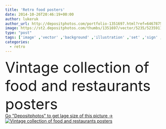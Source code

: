 ```yaml
---
title: 'Retro food posters'
date: 2014-10-26T20:46:19+00:00
author: lukeruk
author_url: http://depositphotos.com/portfolio-1351697.html?ref=64678756
image: https://st2.depositphotos.com/thumbs/1351697/vector/5235/52359117/api_thumb_450.jpg?forcejpeg=true
type: "post"
tags: ['image' ,'vector' ,'background' ,'illustration' ,'set' ,'sign' ,'label' ,'abstract' ,'texture' ,'food' ,'Menu' ,'restaurant' ,'old' ,'retro' ,'vintage' ,'dinner' ,'lunch' ,'banner' ,'promotion' ,'fish' ,'seafood' ,'artistic' ,'template' ,'damaged' ,'scratch' ,'olive' ,'collection' ,'layout' ,'advertising' ,'flyer' ,'60s' ,'restaurants' ,'dining' ,'sandwich' ,'poster' ,'hamburger' ,'ad' ,'pizza' ,'1950s' ,'burger' ,'sushi' ,'pizzeria' ,'1970s' ,'70s' ,'50s' ,'1960s' ,'40s' ,'1940s' ,'posters' ,'reklama' ]
categories: 
  - retro
---
```

<div aling="center">
            <font size="60"> Vintage collection of food and restaurants posters</font>   
</div>
<div>
    <a href='https://depositphotos.com/52359117/stock-illustration-retro-food-posters.html?ref=64678756' target=_blank > Go "Depositphotos" to get lage size of this picture ->
        <img href='https://depositphotos.com/52359117/stock-illustration-retro-food-posters.html?ref=64678756' src='https://st2.depositphotos.com/1351697/5235/v/950/depositphotos_52359117-stock-illustration-retro-food-posters.jpg?forcejpeg=true' alt='Vintage collection of food and restaurants posters' >
    </a>
</div>
